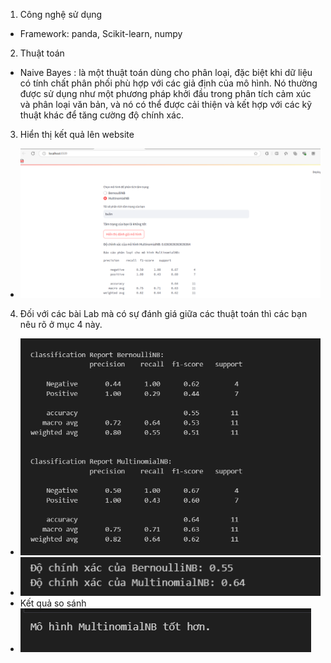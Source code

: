 1. Công nghệ sử dụng
+ Framework: panda, Scikit-learn, numpy
2. Thuật toán
+ Naive Bayes : là một thuật toán dùng cho phân loại, đặc biệt khi dữ liệu có tính chất phân phối phù hợp với các giả định của mô hình. Nó thường được sử dụng như một phương pháp khởi đầu trong phân tích cảm xúc và phân loại văn bản, và nó có thể được cải thiện và kết hợp với các kỹ thuật khác để tăng cường độ chính xác.
3. Hiển thị kết quả lên website
+ ![example](anh.png)
4. Đối với các bài Lab mà có sự đánh giá giữa các thuật toán thì các bạn nêu rõ ở mục 4 này.
+ ![example](e.png)
+ ![example](u.png)
+ Kết quả so sánh
+ ![example](s.png)